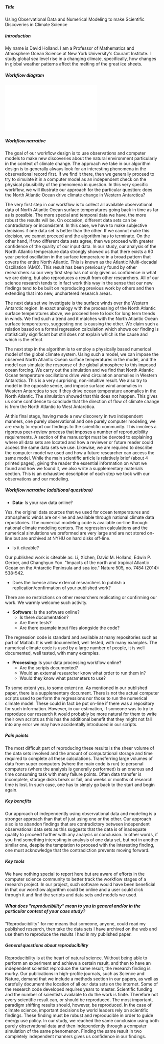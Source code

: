 
##### Title

Using Observational Data and Numerical Modeling to make Scientific Discoveries in Climate Science

##### Introduction

My name is David Holland.  I am a Professor of Mathematics and Atmosphere Ocean Science at New York University's Courant Institute.  I study global sea level rise in a changing climate, specifically, how changes in global weather patterns affect the melting of the great ice sheets.

##### Workflow diagram

![Diagram](dholland.pdf)

##### Workflow narrative

The goal of our workflow design is to use observations and computer models to make new discoveries about the natural environment particularly in the context of climate change.  The approach we take in our algorithm design is to generally always look for an interesting phenomena in the observational record first.  If we find it there, then we generally proceed to try to simulate it in a computer model as an independent check on the physical plausibility of the phenomena in question.  In this very specific workflow, we will illustrate our approach for the particular question: does the North Atlantic Ocean drive climate change in Western Antarctica?

The very first step in our workflow is to collect all available observational data of North Atlantic Ocean surface temperatures going back in time as far as is possible.  The more special and temporal data we have, the more robust the results will be.  On occasion, different data sets can be contradictory or inconsistent.  In this case, we have to make subjective decisions if one data set is better than the other.  If we cannot make this decision, we cannot proceed and the algorithm has to terminate.  On the other hand, if two different data sets agree, then we proceed with greater confidence of the quality of our input data.  In our study, our analysis of the North Atlantic temperature data strongly showed us that there exists a 60 year period oscillation in the surface temperature in a broad pattern that covers the entire North Atlantic.  This is known as the Atlantic Multi-decadal Oscillation (AMO).  This result has been previously found by other researchers so our very first step has not only given us confidence in what we are doing, but also reproduces a result from other researchers.  All of our science research tends to in fact work this way in the sense that our new findings tend to be built on reproducing previous work by others and then extending that into new, unchartered research areas.

The next data set we investigate is the surface winds over the Western Antarctic region.  In exact analogy with the processing of the North Atlantic surface temperatures above, we proceed here to look for long term trends in winds.  We find such a trend and it matches with the North Atlantic Ocean surface temperatures, suggesting one is causing the other.  We claim such a relation based on a formal regression calculation which shows our finding is statistically significant but still does not explain which is the cause and which is the effect.

The next step in the algorithm is to employ a physically based numerical model of the global climate system.  Using such a model, we can impose the observed North Atlantic Ocean surface temperatures in the model, and the model can simulate the response of the global atmosphere to this imposed ocean forcing.  We carry out the simulation and we find that North Atlantic Ocean temperature oscillations drive wind circulation anomalies in Western Antarctica.  This is a very surprising, non-intuitive result.  We also try to model in the opposite sense, and impose surface wind anomalies in Western Antarctica to see if they drive ocean temperature anomalies in the North Atlantic.  The simulation showed that this does not happen.  This gives us some confidence to conclude that the direction of flow of climate change is from the North Atlantic to West Antarctica.

At this final stage, having made a new discovery in two independent manners, one purely observational and one purely computer modeling, we are ready to report our findings to the scientific community.  This involves a rigorous peer-review process that imposes a number of reproducibility requirements.  A section of the manuscript must be devoted to explaining where all data sets are located and how a reviewer or future reader could access the same data sets we use.  Likewise, we are required to describe the computer model we used and how a future researcher can access the same model.  While the main scientific article is relatively brief (about 4 printed pages), giving the reader the essential information on what we found and how we found it, we also write a supplementary materials section.  This is an exhaustive description of each step we took with our observations and our modeling.

##### Workflow narrative (additional questions)

* **Data:** Is your raw data online?

Yes, the original data sources that we used for ocean temperatures and atmospheric winds are on-line and available through national climate data repositories.  The numerical modeling code is available on-line through national climate modeling centers.
The regression calculations and the numerical simulations we preformed are very large and are not stored on-line but are archived at NYHU on hard disks off-line.

   * Is it citeable?

Our published work is citeable as:
Li, Xichen, David M. Holland, Edwin P. Gerber, and Changhyun Yoo. "Impacts of the north and tropical Atlantic Ocean on the Antarctic Peninsula and sea ice." Nature 505, no. 7484 (2014): 538-542.

   * Does the license allow external researchers to publish a replication/confirmation of your published work?

There are no restrictions on other researchers replicating or confirming our work.  We warmly welcome such activity.

* **Software:** Is the software online?
   * Is there documentation?
   * Are there tests?
   * Are there example input files alongside the code?

The regression code is standard and available at many repositories such as part of Matlab.  It is well documented, well tested, with many examples.
The numerical climate code is used by a large number of people, it is well documented, well tested, with many examples.

* **Processing:** Is your data processing workflow online?
   * Are the scripts documented?
   * Would an external researcher know what order to run them in?
   * Would they know what parameters to use?

To some extent yes, to some extent no.  As mentioned in our published paper, there is a supplementary document.  There is not the actual computer scripts used to perform the regressions nor those to run the numerical climate model.  These could in fact be put on-line if there was a repository for such information.  However, in our estimation, if someone was to try to reproduce our research it would probably be more natural for them to write their own scripts as this has the additional benefit that they might not fall into any error we may have accidentally introduced in our scripts.

##### Pain points

The most difficult part of reproducing these results is the sheer volume of the data sets involved and the amount of computational storage and time required to complete all these calculations.  Transferring large volumes of data from super computers (where the main code is run) to personal computers (where the analysis is generally performed) is an onerous and time consuming task with many failure points.  Often data transfer is incomplete, storage disks break or fail, and weeks or months of research time is lost.  In such case, one has to simply go back to the start and begin again.

##### Key benefits

Our approach of independently using observational data and modeling is a stronger approach than that of just using one or the other.  Our approach also is to abandon findings that are contradictory between independent observational data sets as this suggests that the data is of inadequate quality to proceed further with any analysis or conclusion.  In other words, if you find something interesting in analysis of one data set, but not in another similar one, despite the temptation to proceed with the interesting finding, one must acknowledge that the contradiction prevents moving forward.

##### Key tools

We have nothing special to report here but are aware of efforts in the computer science community to better track the workflow stages of a research project.  In our project, such software would have been beneficial in that our workflow algorithm could be online and a user could click through it and find the scripts and data sets and models we used.

##### What does "reproducibility" mean to you in general and/or in the particular context of your case study?

"Reproducibility" for me means that someone, anyone, could read my published research, then take the data  sets I have archived on the web and use them to reproduce the results I had in my published paper.

##### General questions about reproducibility

Reproducibility is at the heart of natural science.  Without being able to perform an experiment and achieve a certain result, and then to have an independent scientist reproduce the same result, the research finding is murky.  Our publications in high-profile journals, such as Science and Nature, demand that we include a methods section in our papers, as well as carefully document the location of all our data sets on the internet. Some of the research code developed requires years to master.  Scientific funding and the number of scientists available to do the work is finite.  Therefore not every scientific result can, or should be reproduced.  The most important, paradigm shifting results should, however, be reproduced.  In the case of climate science, important decisions by world leaders rely on scientific findings.  These finding must be robust and reproducible in order to guide energy use policy. In our study, we reached the same conclusion using both purely observational data and then independently through a computer simulation of the same phenomenon.  Finding the same result in two completely independent manners gives us confidence in our findings. 
